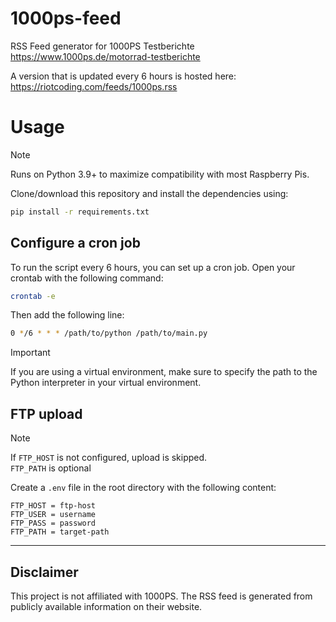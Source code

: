 # 1000ps-feed
RSS Feed generator for 1000PS Testberichte <https://www.1000ps.de/motorrad-testberichte>

A version that is updated every 6 hours is hosted here: <https://riotcoding.com/feeds/1000ps.rss>

# Usage

> [!NOTE]
> Runs on Python 3.9+ to maximize compatibility with most Raspberry Pis.

Clone/download this repository and install the dependencies using:

```bash
pip install -r requirements.txt
```

## Configure a cron job

To run the script every 6 hours, you can set up a cron job. Open your crontab with the following command:

```bash
crontab -e
```

Then add the following line:

```bash
0 */6 * * * /path/to/python /path/to/main.py
```

> [!IMPORTANT]
> If you are using a virtual environment, make sure to specify the path to the Python interpreter in your virtual environment.

## FTP upload

> [!NOTE]
> If `FTP_HOST` is not configured, upload is skipped.  
> `FTP_PATH` is optional

Create a `.env` file in the root directory with the following content:

```
FTP_HOST = ftp-host
FTP_USER = username
FTP_PASS = password
FTP_PATH = target-path
```

---

## Disclaimer

This project is not affiliated with 1000PS. The RSS feed is generated from publicly available information on their website.
